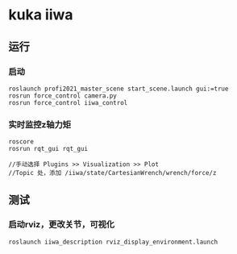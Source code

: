 # kuka iiwa

## 运行
### 启动
```
roslaunch profi2021_master_scene start_scene.launch gui:=true
rosrun force_control camera.py
rosrun force_control iiwa_control
```
### 实时监控z轴力矩
```
roscore
rosrun rqt_gui rqt_gui

//手动选择 Plugins >> Visualization >> Plot
//Topic 处，添加 /iiwa/state/CartesianWrench/wrench/force/z

```

## 测试
### 启动rviz，更改关节，可视化
```
roslaunch iiwa_description rviz_display_environment.launch
```
